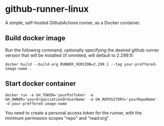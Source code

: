 # github-runner-linux

A simple, self-hosted GithubActions runner, as a Docker container.

## Build docker image

Run the following command, optionally specifying the desired github runner version that will be installed (if ommited, will default to 2.299.1):

```
docker build --build-arg RUNNER_VERSION=2.299.1 --tag your-preffered-image-name .
```

## Start docker container

```
docker run -e GH_TOKEN='yourPatToken' -e GH_OWNER='yourOrganizationOrUserName' -e GH_REPOSITORY='yourRepoName' -d your-preffered-image-name
```

You need to create a personal access token for the runner, with the minimum permission scopes "repo" and "read:org".
